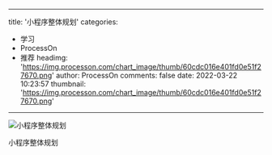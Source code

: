 
---
title: '小程序整体规划'
categories: 
 - 学习
 - ProcessOn
 - 推荐
headimg: 'https://img.processon.com/chart_image/thumb/60cdc016e401fd0e51f27670.png'
author: ProcessOn
comments: false
date: 2022-03-22 10:23:57
thumbnail: 'https://img.processon.com/chart_image/thumb/60cdc016e401fd0e51f27670.png'
---

<div>   
<img class="thumb" alt="小程序整体规划" src="https://img.processon.com/chart_image/thumb/60cdc016e401fd0e51f27670.png" referrerpolicy="no-referrer">
<p>小程序整体规划</p>  
</div>
            